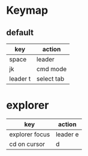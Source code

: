 # Keymap

## default

| key    | action |
| ------ | ------ |
| space  | leader |
| jk  | cmd mode     |
| leader t  | select tab     |

# explorer

| key            | action   |
| -------------- | -------- |
| explorer focus | leader e |
| cd on cursor   | d        |
